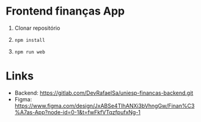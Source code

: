 # Frontend finanças App

1. Clonar repositório

2. ```npm install```

3. ```npm run web```

# Links

- Backend: https://gitlab.com/DevRafaelSa/uniesp-financas-backend.git
- Figma: https://www.figma.com/design/JxABSe4TIhANXi3bVhngGw/Finan%C3%A7as-App?node-id=0-1&t=fwFkfVTqzfpufxNg-1
